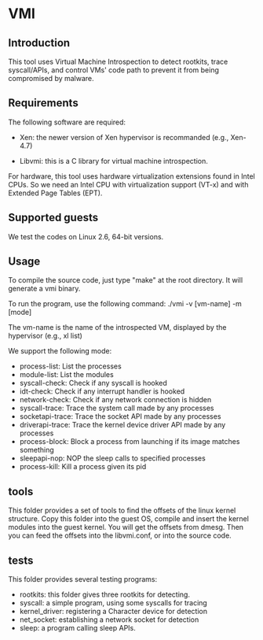 VMI
=======


Introduction
------

This tool uses Virtual Machine Introspection to detect rootkits, trace syscall/APIs, 
and control VMs' code path to prevent it from being compromised by malware.


Requirements
------

The following software are required:

- Xen: the newer version of Xen hypervisor is recommanded (e.g., Xen-4.7)

- Libvmi: this is a C library for virtual machine introspection. 

For hardware, this tool uses hardware virtualization extensions found in Intel CPUs.
So we need an Intel CPU with virtualization support (VT-x) and with Extended Page Tables 
(EPT). 


Supported guests
------

We test the codes on Linux 2.6, 64-bit versions. 


Usage
------

To compile the source code, just type "make" at the root directory. It will generate a vmi
binary.

To run the program, use the following command:
    ./vmi -v [vm-name] -m [mode]

The vm-name is the name of the introspected VM, displayed by the hypervisor (e.g., xl list)

We support the following mode:

- process-list:           List the processes
- module-list:            List the modules
- syscall-check:          Check if any syscall is hooked
- idt-check:	          Check if any interrupt handler is hooked
- network-check:          Check if any network connection is hidden
- syscall-trace:          Trace the system call made by any processes
- socketapi-trace:        Trace the socket API made by any processes
- driverapi-trace:	  Trace the kernel device driver API made by any processes
- process-block:          Block a process from launching if its image matches something
- sleepapi-nop:           NOP the sleep calls to specified processes
- process-kill:           Kill a process given its pid


tools
------

This folder provides a set of tools to find the offsets of the linux kernel structure. Copy
this folder into the guest OS, compile and insert the kernel modules into the guest kernel.
You will get the offsets from dmesg. Then you can feed the offsets into the libvmi.conf, or
into the source code. 


tests
------

This folder provides several testing programs:

- rootkits: this folder gives three rootkits for detecting.
- syscall: a simple program, using some syscalls for tracing
- kernel\_driver: registering a Character device for detection
- net\_socket: establishing a network socket for detection
- sleep: a program calling sleep APIs. 

